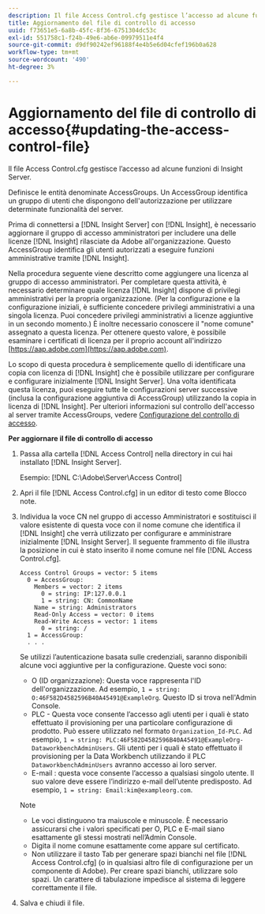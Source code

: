 ```yaml
---
description: Il file Access Control.cfg gestisce l’accesso ad alcune funzioni di Insight Server.
title: Aggiornamento del file di controllo di accesso
uuid: f73651e5-6a8b-45fc-8f36-6751304dc53c
exl-id: 551758c1-f24b-49e6-ab6e-09979511e4f4
source-git-commit: d9df90242ef96188f4e4b5e6d04cfef196b0a628
workflow-type: tm+mt
source-wordcount: '490'
ht-degree: 3%

---
```


# Aggiornamento del file di controllo di accesso{#updating-the-access-control-file}

Il file Access Control.cfg gestisce l’accesso ad alcune funzioni di Insight Server.

Definisce le entità denominate AccessGroups. Un AccessGroup identifica un gruppo di utenti che dispongono dell&#39;autorizzazione per utilizzare determinate funzionalità del server.

Prima di connettersi a [!DNL Insight Server] con [!DNL Insight], è necessario aggiornare il gruppo di accesso amministratori per includere una delle licenze [!DNL Insight] rilasciate da Adobe all&#39;organizzazione. Questo AccessGroup identifica gli utenti autorizzati a eseguire funzioni amministrative tramite [!DNL Insight].

Nella procedura seguente viene descritto come aggiungere una licenza al gruppo di accesso amministratori. Per completare questa attività, è necessario determinare quale licenza [!DNL Insight] dispone di privilegi amministrativi per la propria organizzazione. (Per la configurazione e la configurazione iniziali, è sufficiente concedere privilegi amministrativi a una singola licenza. Puoi concedere privilegi amministrativi a licenze aggiuntive in un secondo momento.) È inoltre necessario conoscere il &quot;nome comune&quot; assegnato a questa licenza. Per ottenere questo valore, è possibile esaminare i certificati di licenza per il proprio account all&#39;indirizzo [https://aap.adobe.com](https://aap.adobe.com).

Lo scopo di questa procedura è semplicemente quello di identificare una copia con licenza di [!DNL Insight] che è possibile utilizzare per configurare e configurare inizialmente [!DNL Insight Server]. Una volta identificata questa licenza, puoi eseguire tutte le configurazioni server successive (inclusa la configurazione aggiuntiva di AccessGroup) utilizzando la copia in licenza di [!DNL Insight]. Per ulteriori informazioni sul controllo dell&#39;accesso al server tramite AccessGroups, vedere [Configurazione del controllo di accesso](../../../../home/c-inst-svr/c-admin-inst-svr/c-config-acs-ctrl/c-config-acs-ctrl.md#concept-ac385e870dbe4b57a72bf7266b60f93d).

**Per aggiornare il file di controllo di accesso**

1. Passa alla cartella [!DNL Access Control] nella directory in cui hai installato [!DNL Insight Server].

   Esempio: [!DNL C:\Adobe\Server\Access Control]

1. Apri il file [!DNL Access Control.cfg] in un editor di testo come Blocco note.
1. Individua la voce CN nel gruppo di accesso Amministratori e sostituisci il valore esistente di questa voce con il nome comune che identifica il [!DNL Insight] che verrà utilizzato per configurare e amministrare inizialmente [!DNL Insight Server]. Il seguente frammento di file illustra la posizione in cui è stato inserito il nome comune nel file [!DNL Access Control.cfg].

   ```
   Access Control Groups = vector: 5 items 
     0 = AccessGroup: 
       Members = vector: 2 items 
         0 = string: IP:127.0.0.1 
         1 = string: CN: CommonName 
       Name = string: Administrators 
       Read-Only Access = vector: 0 items 
       Read-Write Access = vector: 1 items 
         0 = string: / 
     1 = AccessGroup: 
     . . . 
   ```

   Se utilizzi l’autenticazione basata sulle credenziali, saranno disponibili alcune voci aggiuntive per la configurazione. Queste voci sono:

   * O (ID organizzazione): Questa voce rappresenta l&#39;ID dell&#39;organizzazione. Ad esempio, `1 = string: O:46F582D4582596B40A45491@ExampleOrg`. Questo ID si trova nell&#39;Admin Console.
   * PLC - Questa voce consente l’accesso agli utenti per i quali è stato effettuato il provisioning per una particolare configurazione di prodotto. Può essere utilizzato nel formato `Organization_Id-PLC`. Ad esempio, `1 = string: PLC:46F582D4582596B40A45491@ExampleOrg-DataworkbenchAdminUsers`. Gli utenti per i quali è stato effettuato il provisioning per la Data Workbench utilizzando il PLC `DataworkbenchAdminUsers` avranno accesso ai loro server.
   * E-mail : questa voce consente l’accesso a qualsiasi singolo utente. Il suo valore deve essere l’indirizzo e-mail dell’utente predisposto. Ad esempio, `1 = string: Email:kim@exampleorg.com`.

   >[!NOTE]
   >
   >
   >    
   >    
   >    * Le voci distinguono tra maiuscole e minuscole. È necessario assicurarsi che i valori specificati per O, PLC e E-mail siano esattamente gli stessi mostrati nell’Admin Console.
   >    * Digita il nome comune esattamente come appare sul certificato.
   >    * Non utilizzare il tasto Tab per generare spazi bianchi nel file [!DNL Access Control.cfg] (o in qualsiasi altro file di configurazione per un componente di Adobe). Per creare spazi bianchi, utilizzare solo spazi. Un carattere di tabulazione impedisce al sistema di leggere correttamente il file.


1. Salva e chiudi il file.
